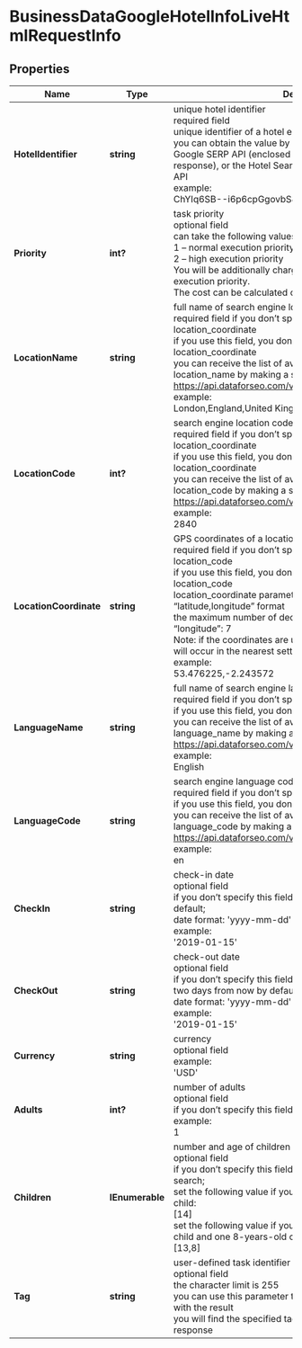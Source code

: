 # BusinessDataGoogleHotelInfoLiveHtmlRequestInfo


## Properties

| Name | Type | Description | Notes |
|------------ | ------------- | ------------- | -------------|
**HotelIdentifier** | **string** | unique hotel identifier<br>required field<br>unique identifier of a hotel entity in Google search;<br>you can obtain the value by making a request to Advanced Google SERP API (enclosed in the hotels element of the response), or the Hotel Searches endpoint of Business Data API<br>example:<br>ChYIq6SB--i6p6cpGgovbS8wN2s5ODZfEAE |[optional]|
**Priority** | **int?** | task priority<br>optional field<br>can take the following values:<br>1 – normal execution priority (set by default)<br>2 – high execution priority<br>You will be additionally charged for the tasks with high execution priority.<br>The cost can be calculated on the Pricing page. |[optional]|
**LocationName** | **string** | full name of search engine location<br>required field if you don’t specify location_code or location_coordinate<br>if you use this field, you don’t need to specify location_code or location_coordinate<br>you can receive the list of available locations with location_name by making a separate request to https://api.dataforseo.com/v3/business_data/google/locations<br>example:<br>London,England,United Kingdom |[optional]|
**LocationCode** | **int?** | search engine location code<br>required field if you don’t specify location_name or location_coordinate<br>if you use this field, you don’t need to specify location_name or location_coordinate<br>you can receive the list of available locations with location_code by making a separate request to the https://api.dataforseo.com/v3/business_data/google/locations<br>example:<br>2840 |[optional]|
**LocationCoordinate** | **string** | GPS coordinates of a location<br>required field if you don’t specify location_name or location_code<br>if you use this field, you don’t need to specify location_name or location_code<br>location_coordinate parameter should be specified in the “latitude,longitude” format<br>the maximum number of decimal digits for “latitude” and “longitude”: 7<br>Note: if the coordinates are used to set a location, the search will occur in the nearest settlement;<br>example:<br>53.476225,-2.243572 |[optional]|
**LanguageName** | **string** | full name of search engine language<br>required field if you don’t specify language_code<br>if you use this field, you don’t need to specify language_code<br>you can receive the list of available languages with language_name by making a separate request to https://api.dataforseo.com/v3/business_data/google/languages<br>example:<br>English |[optional]|
**LanguageCode** | **string** | search engine language code<br>required field if you don’t specify language_name<br>if you use this field, you don’t need to specify language_name<br>you can receive the list of available languages with their language_code by making a separate request to https://api.dataforseo.com/v3/business_data/google/languages<br>example:<br>en |[optional]|
**CheckIn** | **string** | check-in date<br>optional field<br>if you don’t specify this field, tomorrow’s date will be used by default;<br>date format: 'yyyy-mm-dd'<br>example:<br>'2019-01-15' |[optional]|
**CheckOut** | **string** | check-out date<br>optional field<br>if you don’t specify this field, our system will apply the date of two days from now by default;<br>date format: 'yyyy-mm-dd'<br>example:<br>'2019-01-15' |[optional]|
**Currency** | **string** | currency<br>optional field<br>example:<br>'USD' |[optional]|
**Adults** | **int?** | number of adults<br>optional field<br>if you don’t specify this field, two adults will be used by default<br>example:<br>1 |[optional]|
**Children** | **IEnumerable<string>** | number and age of children<br>optional field<br>if you don’t specify this field, no children will be included in the search;<br>set the following value if you want to include one 14-years-old child:<br>[14]<br>set the following value if you want to include one 13-years-old child and one 8-years-old child:<br>[13,8] |[optional]|
**Tag** | **string** | user-defined task identifier<br>optional field<br>the character limit is 255<br>you can use this parameter to identify the task and match it with the result<br>you will find the specified tag value in the data array of the response |[optional]|